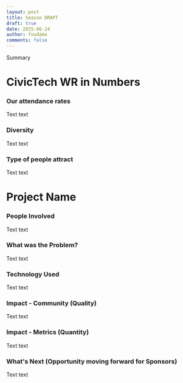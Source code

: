 ```yaml
---
layout: post
title: Season DRAFT 
draft: true
date: 2025-06-24
author: foudamo
comments: false
---
```

Summary 

<!-- more -->

# CivicTech WR in Numbers 
### Our attendance rates 
Text text 

### Diversity 
Text text 

### Type of people attract 
Text text 

# Project Name
### People Involved 
Text text 

### What was the Problem?
Text text 

### Technology Used
Text text 

### Impact - Community (Quality)
Text text 

### Impact - Metrics (Quantity)
Text text 

### What's Next (Opportunity moving forward for Sponsors)
Text text 